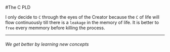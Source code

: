 #The C PLD

I only decide to `C` through the eyes of the Creator because the `C` of life will flow continuously till there is a `leakage` in the memory of life. 
It is better to `free` every memmory before killing the process.

************************************************************
<h6>We get better by learning new concepts</h6>
